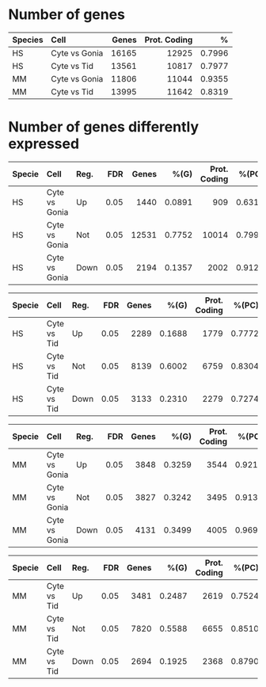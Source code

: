 # Number of genes

|  Species   | Cell          |   Genes |   Prot. Coding |      % |
| :----------|:--------------|--------:|---------------:|-------:|
|  HS        | Cyte vs Gonia |   16165 |          12925 | 0.7996 |
|  HS        | Cyte vs Tid   |   13561 |          10817 | 0.7977 |
|  MM        | Cyte vs Gonia |   11806 |          11044 | 0.9355 |
|  MM        | Cyte vs Tid   |   13995 |          11642 | 0.8319 |


# Number of genes differently expressed

|  Specie   | Cell          | Reg.   |   FDR |   Genes |   %(G) |   Prot. Coding |   %(PC) |
| :---------|:--------------|:-------|------:|--------:|-------:|---------------:|--------:|
|  HS       | Cyte vs Gonia | Up     |  0.05 |    1440 | 0.0891 |            909 |  0.6312 |
|  HS       | Cyte vs Gonia | Not    |  0.05 |   12531 | 0.7752 |          10014 |  0.7991 |
|  HS       | Cyte vs Gonia | Down   |  0.05 |    2194 | 0.1357 |           2002 |  0.9125 |

|  Specie   | Cell        | Reg.   |   FDR |   Genes |   %(G) |   Prot. Coding |   %(PC) |
| :---------|:------------|:-------|------:|--------:|-------:|---------------:|--------:|
|  HS       | Cyte vs Tid | Up     |  0.05 |    2289 | 0.1688 |           1779 |  0.7772 |
|  HS       | Cyte vs Tid | Not    |  0.05 |    8139 | 0.6002 |           6759 |  0.8304 |
|  HS       | Cyte vs Tid | Down   |  0.05 |    3133 | 0.2310 |           2279 |  0.7274 |

|  Specie   | Cell          | Reg.   |   FDR |   Genes |   %(G) |   Prot. Coding |   %(PC) |
| :---------|:--------------|:-------|------:|--------:|-------:|---------------:|--------:|
|  MM       | Cyte vs Gonia | Up     |  0.05 |    3848 | 0.3259 |           3544 |  0.9210 |
|  MM       | Cyte vs Gonia | Not    |  0.05 |    3827 | 0.3242 |           3495 |  0.9132 |
|  MM       | Cyte vs Gonia | Down   |  0.05 |    4131 | 0.3499 |           4005 |  0.9695 |

|  Specie   | Cell        | Reg.   |   FDR |   Genes |   %(G) |   Prot. Coding |   %(PC) |
| :---------|:------------|:-------|------:|--------:|-------:|---------------:|--------:|
|  MM       | Cyte vs Tid | Up     |  0.05 |    3481 | 0.2487 |           2619 |  0.7524 |
|  MM       | Cyte vs Tid | Not    |  0.05 |    7820 | 0.5588 |           6655 |  0.8510 |
|  MM       | Cyte vs Tid | Down   |  0.05 |    2694 | 0.1925 |           2368 |  0.8790 |
